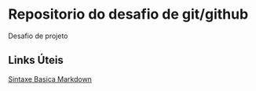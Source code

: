# Repositorio do desafio de git/github
Desafio de projeto

## Links Úteis
[Sintaxe Basica Markdown](https://www.markdownguide.org/)
